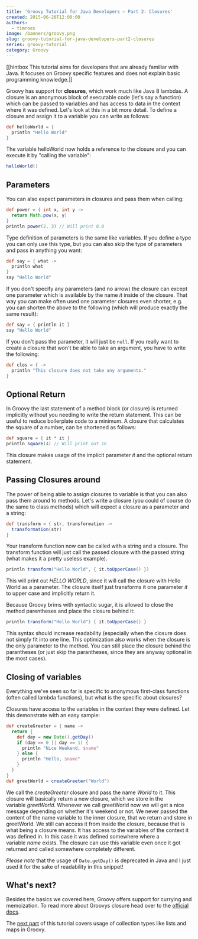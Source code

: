 ```yaml
---
title: 'Groovy Tutorial for Java Developers – Part 2: Closures'
created: 2015-06-28T12:00:00
authors:
  - timroes
image: /banners/groovy.png
slug: groovy-tutorial-for-java-developers-part2-closures
series: groovy-tutorial
category: Groovy
---
```


[[hintbox This tutorial aims for developers that are already familiar with Java. It
focuses on Groovy specific features and does not explain basic programming
knowledge.]]

Groovy has support for **closures**, which work much
like Java 8 lambdas. A closure is an anonymous block of executable code (let's
say a function) which can be passed to variables and has access to data in the
context where it was defined. Let's look at this in a bit more detail. To define
a closure and assign it to a variable you can write as follows:

```groovy
def helloWorld = {
  println "Hello World"
}
```

The variable helloWorld now holds a reference to the closure and you can execute
it by "calling the variable":

```groovy
helloWorld()
```

## Parameters

You can also expect parameters in closures and pass them when calling:

```groovy
def power = { int x, int y ->
  return Math.pow(x, y)
}
println power(2, 3) // Will print 8.0
```

Type definition of parameters is the same like
variables. If you define a type you can only use this type, but you can also
skip the type of parameters and pass in anything you want:

```groovy
def say = { what ->
  println what
}
say "Hello World"
```

If you don't specify any
parameters (and no arrow) the closure can except one parameter which is
available by the name *it* inside of the closure. That way you can make often
used one parameter closures even shorter, e.g. you can shorten the above to the
following (which will produce exactly the same result):

```groovy
def say = { println it }
say "Hello World"
```

If you don't pass the parameter, it will just be `null`. If you really want to
create a closure that won't be able to take an argument, you have to write the following:

```groovy
def clos = { ->
  println "This closure does not take any arguments."
}
```

## Optional Return

In Groovy the last statement of a method block (or closure) is returned
implicitly without you needing to write the return statement. This can be useful
to reduce boilerplate code to a minimum. A closure that calculates the square of
a number, can be shortened as follows:

```groovy
def square = { it * it }
println square(4) // Will print out 16
```

This closure makes usage of the implicit parameter *it* and the optional return statement.

## Passing Closures around

The power of being able to assign closures to variable is that you can also pass
them around to methods. Let's write a closure (you could of course do the same
to class methods) which will expect a closure as a parameter and a string:

```groovy
def transform = { str, transformation ->
  transformation(str)
}
```

Your transform function now can be called with a string and a closure. The
transform function will just call the passed closure with the passed string
(what makes it a pretty useless example).

```groovy
println transform("Hello World", { it.toUpperCase() })
```

This will print out *HELLO WORLD*, since
it will call the closure with Hello World as a parameter. The closure itself
just transforms it one parameter *it* to upper case and implicitly return it.

Because Groovy brims with syntactic sugar, it is allowed to close the method
parentheses and place the closure behind it:

```groovy
println transform("Hello World") { it.toUpperCase() }
```

This syntax should increase readability
(especially when the closure does not simply fit into one line. This
optimization also works when the closure is the only parameter to the method.
You can still place the closure behind the parantheses (or just skip the
parantheses, since they are anyway optional in the most cases).

## Closing of variables

Everything we've seen so far is specific to anonymous first-class functions
(often called lambda functions), but what is the specific about closures?

Closures have access to the variables in the context they were defined. Let this
demonstrate with an easy sample:

```groovy
def createGreeter = { name ->
  return {
    def day = new Date().getDay()
    if (day == 0 || day == 1) {
      println "Nice Weekend, $name"
    } else {
      println "Hello, $name"
    }
  }
}
def greetWorld = createGreeter("World")
```

We call the *createGreeter* closure and pass the
name *World* to it. This closure will basically return a new closure, which we
store in the variable *greetWorld*. Whenever we call greetWorld now we will get
a nice message depending on whether it's weekend or not. We never passed the
content of the name variable to the inner closure, that we return and store in
greetWorld. We still can access it from inside the closure, because that is what
being a closure means. It has access to the variables of the context it was
defined in. In this case it was defined somewhere where a variable *name*
exists. The closure can use this variable even once it got returned and called
somewhere completely different.

*Please note* that the usage of `Date.getDay()`
is deprecated in Java and I just used it for the sake of readability in this
snippet!

## What's next?

Besides the basics we covered here, Groovy offers support for currying and
memoization. To read more about Groovys closure head over to the [official
docs](http://www.groovy-lang.org/closures.html).

The [next part](post:groovy-collections) of
this tutorial covers usage of collection types like lists and maps in Groovy.

